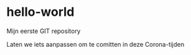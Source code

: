 # hello-world
Mijn eerste GIT repository

Laten we iets aanpassen om te comitten in deze Corona-tijden
